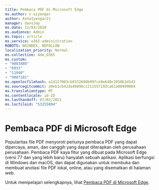 ```yaml
---
title: Pembaca PDF di Microsoft Edge
ms.author: v-aiyengar
author: AshaIyengar21
manager: dansimp
ms.date: 12/03/2020
ms.audience: Admin
ms.topic: article
ms.service: o365-administration
ROBOTS: NOINDEX, NOFOLLOW
localization_priority: Normal
ms.collection: Adm_O365
ms.custom:
- "9003880"
- "6933"
- "11940"
- "9007101"
ms.openlocfilehash: a1d127003cb0332600b09fce9e640c2050b3d1d3
ms.sourcegitcommit: a9eb1cb42da49898cc211557193ca61a00499084
ms.translationtype: MT
ms.contentlocale: id-ID
ms.lasthandoff: 07/02/2021
ms.locfileid: "53255894"
---
```

# <a name="pdf-reader-in-microsoft-edge"></a>Pembaca PDF di Microsoft Edge

Popularitas file PDF menyoroti perlunya pembaca PDF yang dapat dipercaya, aman, dan canggih yang dapat diterapkan oleh perusahaan perusahaan. Pembaca PDF kaya fitur yang dibuat pada Microsoft Edge (versi 77 dan yang lebih baru) hanyalah sebuah aplikasi. Aplikasi berfungsi di Windows dan macOS, dan dapat digunakan untuk membuka dan membuat anotasi file PDF lokal, online, atau yang disematkan di halaman web.

Untuk mempelajari selengkapnya, lihat [Pembaca PDF di Microsoft Edge](https://go.microsoft.com/fwlink/?linkid=2140005).
